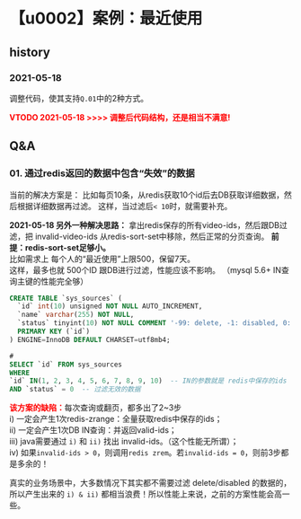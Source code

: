 # 【u0002】案例：最近使用

## history

### 2021-05-18
调整代码，使其支持`Q.01`中的2种方式。

<b style="color:RED">VTODO 2021-05-18 >>>> 调整后代码结构，还是相当不满意!</b>

## Q&A
### 01. 通过redis返回的数据中包含“失效”的数据
当前的解决方案是：
比如每页10条，从redis获取10个id后去DB获取详细数据，然后根据详细数据再过滤。
这样，当过滤后`< 10`时，就需要补充。

**2021-05-18 另外一种解决思路：**
拿出redis保存的所有video-ids，然后跟DB过滤，把 invalid-video-ids 从redis-sort-set中移除，然后正常的分页查询。
**前提：redis-sort-set足够小。**  
比如需求上 每个人的“最近使用”上限500，保留7天。  
这样，最多也就 500个ID 跟DB进行过滤，性能应该不影响。
（mysql 5.6+ IN查询主键的性能完全够）

```SQL
CREATE TABLE `sys_sources` (
  `id` int(10) unsigned NOT NULL AUTO_INCREMENT,
  `name` varchar(255) NOT NULL,
  `status` tinyint(10) NOT NULL COMMENT '-99: delete, -1: disabled, 0: enabled',
  PRIMARY KEY (`id`)
) ENGINE=InnoDB DEFAULT CHARSET=utf8mb4;

# 
SELECT `id` FROM sys_sources
WHERE 
`id` IN(1, 2, 3, 4, 5, 6, 7, 8, 9, 10)  -- IN的参数就是 redis中保存的ids
AND `status` = 0  -- 过滤无效的数据
```

<b style="color:red">该方案的缺陷：</b>每次查询或翻页，都多出了2~3步  
i) 一定会产生1次redis-zrange：全量获取redis中保存的ids；  
ii) 一定会产生1次DB IN查询：并返回valid-ids；  
iii) java需要通过 `i)` 和 `ii)` 找出 invalid-ids。（这个性能无所谓）；  
iv) 如果`invalid-ids > 0`，则调用`redis zrem`。若`invalid-ids = 0`，则前3步都是多余的！

真实的业务场景中，大多数情况下其实都不需要过滤 delete/disabled 的数据的，  
所以产生出来的 `i) & ii)` 都相当浪费！所以性能上来说，之前的方案性能会高一些。
